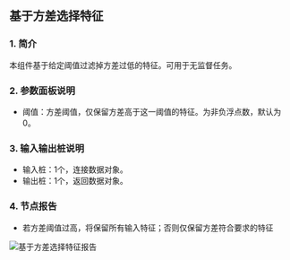 ## 基于方差选择特征

### 1. 简介

本组件基于给定阈值过滤掉方差过低的特征。可用于无监督任务。

### 2. 参数面板说明

+ 阈值：方差阈值，仅保留方差高于这一阈值的特征。为非负浮点数，默认为0。

### 3. 输入输出桩说明

+ 输入桩：1个，连接数据对象。
+ 输出桩：1个，返回数据对象。

### 4. 节点报告

+ 若方差阈值过高，将保留所有输入特征；否则仅保留方差符合要求的特征

![基于方差选择特征报告](D:\文档\2020-2021-2\文本分析组件\pics\VarianceThresholdReport.png)

